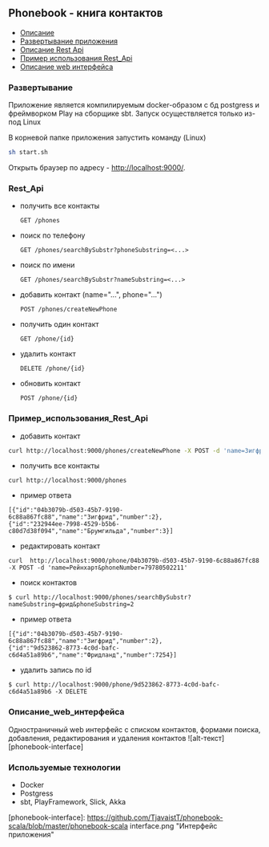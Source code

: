 
 Phonebook - книга контактов
-------------------------------------------


* [Описание](#Описание)
* [Развертывание приложения](#Развертывание)
* [Описание Rest Api](#Описание_Rest_Api)
* [Пример использования Rest_Api](#Пример_использования_Rest_Api)
* [Описание web интерфейса](#Описание_web_интерфейса)

### Развертывание
Приложение является компилируемым docker-образом с бд postgress и фреймворком Play на сборщике sbt. 
Запуск осуществляется только из-под Linux

В корневой папке приложения запустить команду (Linux) 
```bash
sh start.sh
```

Открыть браузер по адресу -  <http://localhost:9000/>.  
 
### Rest_Api

- получить все контакты 
    ```
    GET /phones
    ``` 
 
- поиск по телефону 
 
    ``` 
    GET /phones/searchBySubstr?phoneSubstring=<...>
    ``` 
                            
- поиск по имени    

    ``` 
    GET /phones/searchBySubstr?nameSubstring=<...>
    ``` 
- добавить контакт (name="...", phone="...")

    ```
    POST /phones/createNewPhone 
    ```
- получить один контакт 
    
    ```
    GET /phone/{id}
    ``` 
  
- удалить контакт  

    ``` 
    DELETE /phone/{id}
    ``` 
- обновить контакт

    ```
    POST /phone/{id}
    ``` 

### Пример_использования_Rest_Api

- добавить контакт
```bash
curl http://localhost:9000/phones/createNewPhone -X POST -d 'name=Зигфрид&phoneNumber=02'
```

- получить все контакты 
```
curl http://localhost:9000/phones 
```
- пример ответа 
```
[{"id":"04b3079b-d503-45b7-9190-6c88a867fc88","name":"Зигфрид","number":2},
{"id":"232944ee-7998-4529-b5b6-c80d7d38f094","name":"Брумгильда","number":3}]
```
- редактировать контакт
```
curl  http://localhost:9000/phone/04b3079b-d503-45b7-9190-6c88a867fc88 -X POST -d 'name=Рейнхарт&phoneNumber=79780502211' 
```
- поиск контактов

```
$ curl http://localhost:9000/phones/searchBySubstr?nameSubstring=фрид&phoneSubstring=2
```

- пример ответа 
```
[{"id":"04b3079b-d503-45b7-9190-6c88a867fc88","name":"Зигфрид","number":2},
{"id":"9d523862-8773-4c0d-bafc-c6d4a51a89b6","name":"Фридланд","number":7254}]
```
- удалить запись по id
```
$ curl http://localhost:9000/phone/9d523862-8773-4c0d-bafc-c6d4a51a89b6 -X DELETE
```

### Описание_web_интерфейса
Одностраничный web интерфейс с списком контактов, формами поиска, добавления, редактирования и удаления контактов
![alt-текст][phonebook-interface]

### Используемые технологии
- Docker
- Postgress
- sbt, PlayFramework, Slick, Akka

[phonebook-interface]: https://github.com/TjavaistT/phonebook-scala/blob/master/phonebook-scala interface.png "Интерфейс приложения"